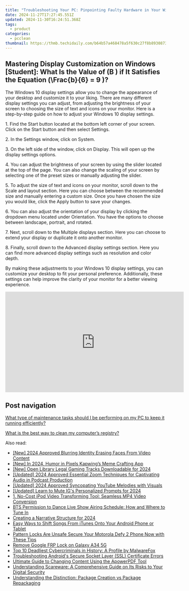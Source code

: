 ```yaml
---
title: "Troubleshooting Your PC: Pinpointing Faulty Hardware in Your Windows Environment - Tips From YL Computing"
date: 2024-11-27T17:27:45.551Z
updated: 2024-11-30T16:24:51.368Z
tags:
  - product
categories:
  - pcclean
thumbnail: https://thmb.techidaily.com/b64b57a468478a5f630c27f8b893087308dc98f7c7e00349e52b8e4b1574001a.png
---
```


## Mastering Display Customization on Windows [Student]: What Is the Value of \(B \) if It Satisfies the Equation \(\Frac{b}{6} = 9 \)?

The Windows 10 display settings allow you to change the appearance of your desktop and customize it to your liking. There are many different display settings you can adjust, from adjusting the brightness of your screen to choosing the size of text and icons on your monitor. Here is a step-by-step guide on how to adjust your Windows 10 display settings. 

1\. Find the Start button located at the bottom left corner of your screen. Click on the Start button and then select Settings.

2\. In the Settings window, click on System.

3\. On the left side of the window, click on Display. This will open up the display settings options. 

4\. You can adjust the brightness of your screen by using the slider located at the top of the page. You can also change the scaling of your screen by selecting one of the preset sizes or manually adjusting the slider.

5\. To adjust the size of text and icons on your monitor, scroll down to the Scale and layout section. Here you can choose between the recommended size and manually entering a custom size. Once you have chosen the size you would like, click the Apply button to save your changes.

6\. You can also adjust the orientation of your display by clicking the dropdown menu located under Orientation. You have the options to choose between landscape, portrait, and rotated.

7\. Next, scroll down to the Multiple displays section. Here you can choose to extend your display or duplicate it onto another monitor.

8\. Finally, scroll down to the Advanced display settings section. Here you can find more advanced display settings such as resolution and color depth. 

By making these adjustments to your Windows 10 display settings, you can customize your desktop to fit your personal preference. Additionally, these settings can help improve the clarity of your monitor for a better viewing experience.

<!-- affiliate ads begin -->
<iframe width="560" height="315" src="https://www.youtube.com/embed/-yZKNLxj3po?si=-RbF6nCJEVlHWP-M" title="YouTube video player" frameborder="0" allow="accelerometer; autoplay; clipboard-write; encrypted-media; gyroscope; picture-in-picture; web-share" referrerpolicy="strict-origin-when-cross-origin" allowfullscreen></iframe>
<!-- affiliate ads end -->

## Post navigation

[What type of maintenance tasks should I be performing on my PC to keep it running efficiently?](https://tools.techidaily.com/pcclean/products/)

[What is the best way to clean my computer’s registry?](https://tools.techidaily.com/pcclean/products/)

<ins class="adsbygoogle"
     style="display:block"
     data-ad-format="autorelaxed"
     data-ad-client="ca-pub-7571918770474297"
     data-ad-slot="1223367746"></ins>

<ins class="adsbygoogle"
     style="display:block"
     data-ad-client="ca-pub-7571918770474297"
     data-ad-slot="8358498916"
     data-ad-format="auto"
     data-full-width-responsive="true"></ins>

<span class="atpl-alsoreadstyle">Also read:</span>
<div><ul>
<li><a href="https://facebook-video-share.techidaily.com/new-2024-approved-blurring-identity-erasing-faces-from-video-content/"><u>[New] 2024 Approved Blurring Identity Erasing Faces From Video Content</u></a></li>
<li><a href="https://fox-links.techidaily.com/new-in-2024-humor-in-pixels-kapwings-meme-crafting-app/"><u>[New] In 2024, Humor in Pixels Kapwing’s Meme Crafting App</u></a></li>
<li><a href="https://fox-access.techidaily.com/new-open-library-legal-gaming-tracks-downloadable-for-2024/"><u>[New] Open Library Legal Gaming Tracks Downloadable for 2024</u></a></li>
<li><a href="https://on-screen-recording.techidaily.com/updated-2024-approved-essential-zoom-techniques-for-captivating-audio-in-podcast-production/"><u>[Updated] 2024 Approved Essential Zoom Techniques for Captivating Audio in Podcast Production</u></a></li>
<li><a href="https://fox-friendly.techidaily.com/updated-2024-approved-syncopating-youtube-melodies-with-visuals/"><u>[Updated] 2024 Approved Syncopating YouTube Melodies with Visuals</u></a></li>
<li><a href="https://instagram-clips.techidaily.com/updated-learn-to-mute-igs-personalized-prompts-for-2024/"><u>[Updated] Learn to Mute IG's Personalized Prompts for 2024</u></a></li>
<li><a href="https://win-updates.techidaily.com/1-no-cost-ipod-video-transforming-tool-seamless-mp4-video-conversion/"><u>1. No-Cost iPod Video Transforming Tool: Seamless MP4 Video Conversion</u></a></li>
<li><a href="https://win-updates.techidaily.com/bts-permission-to-dance-live-show-airing-schedule-how-and-where-to-tune-in/"><u>BTS Permission to Dance Live Show Airing Schedule: How and Where to Tune In</u></a></li>
<li><a href="https://vp-tips.techidaily.com/creating-a-narrative-structure-for-2024/"><u>Creating a Narrative Structure for 2024</u></a></li>
<li><a href="https://win-updates.techidaily.com/easy-ways-to-shift-songs-from-itunes-onto-your-android-phone-or-tablet/"><u>Easy Ways to Shift Songs From iTunes Onto Your Android Phone or Tablet</u></a></li>
<li><a href="https://android-unlock.techidaily.com/pattern-locks-are-unsafe-secure-your-motorola-defy-2-phone-now-with-these-tips-by-drfone-android/"><u>Pattern Locks Are Unsafe Secure Your Motorola Defy 2 Phone Now with These Tips</u></a></li>
<li><a href="https://review-topics.techidaily.com/remove-google-frp-lock-on-galaxy-a34-5g-by-drfone-android-unlock-remove-google-frp/"><u>Remove Google FRP Lock on Galaxy A34 5G</u></a></li>
<li><a href="https://win-updates.techidaily.com/top-10-deadliest-cybercriminals-in-history-a-profile-by-malwarefox/"><u>Top 10 Deadliest Cybercriminals in History: A Profile by MalwareFox</u></a></li>
<li><a href="https://win-updates.techidaily.com/troubleshooting-androids-secure-socket-layer-ssl-certificate-errors/"><u>Troubleshooting Android's Secure Socket Layer (SSL) Certificate Errors</u></a></li>
<li><a href="https://win-updates.techidaily.com/ultimate-guide-to-changing-content-using-the-apowerpdf-tool/"><u>Ultimate Guide to Changing Content Using the ApowerPDF Tool</u></a></li>
<li><a href="https://win-updates.techidaily.com/understanding-scareware-a-comprehensive-guide-on-its-risks-to-your-digital-security/"><u>Understanding Scareware: A Comprehensive Guide on Its Risks to Your Digital Security</u></a></li>
<li><a href="https://win-updates.techidaily.com/understanding-the-distinction-package-creation-vs-package-repackaging/"><u>Understanding the Distinction: Package Creation vs Package Repackaging</u></a></li>
</ul></div>

